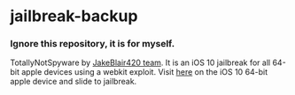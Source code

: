 # jailbreak-backup
### Ignore this repository, it is for myself.

TotallyNotSpyware by [JakeBlair420 team](https://twitter.com/JakeBlair420). It is an iOS 10 jailbreak for all 64-bit apple devices using a webkit exploit.
Visit [here](https://lawin0129.github.io/jailbreak-backup) on the iOS 10 64-bit apple device and slide to jailbreak.
